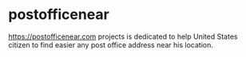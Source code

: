 # postofficenear
https://postofficenear.com projects is dedicated to help United States citizen to find easier any post office address near his location.
